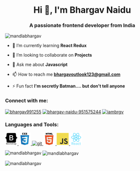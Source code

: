 <h1 align="center">Hi 👋, I'm Bhargav Naidu</h1>
<h3 align="center">A passionate frontend developer from India</h3>

<p align="left"> <img src="https://komarev.com/ghpvc/?username=mandlabhargav&label=Profile%20views&color=0e75b6&style=flat" alt="mandlabhargav" /> </p>

- 🌱 I’m currently learning **React Redux**

- 👯 I’m looking to collaborate on **Projects**

- 💬 Ask me about **Javascript**

- 📫 How to reach me **bhargavoutlook123@gmail.com**

- ⚡ Fun fact **I'm secretly Batman.... but don't tell anyone**

<h3 align="left">Connect with me:</h3>
<p align="left">
<a href="https://twitter.com/bhargav991255" target="blank"><img align="center" src="https://raw.githubusercontent.com/rahuldkjain/github-profile-readme-generator/master/src/images/icons/Social/twitter.svg" alt="bhargav991255" height="30" width="40" /></a>
<a href="https://linkedin.com/in/bhargav-naidu-951575244" target="blank"><img align="center" src="https://raw.githubusercontent.com/rahuldkjain/github-profile-readme-generator/master/src/images/icons/Social/linked-in-alt.svg" alt="bhargav-naidu-951575244" height="30" width="40" /></a>
<a href="https://instagram.com/iambrgv" target="blank"><img align="center" src="https://raw.githubusercontent.com/rahuldkjain/github-profile-readme-generator/master/src/images/icons/Social/instagram.svg" alt="iambrgv" height="30" width="40" /></a>
</p>

<h3 align="left">Languages and Tools:</h3>
<p align="left"> <a href="https://getbootstrap.com" target="_blank" rel="noreferrer"> <img src="https://raw.githubusercontent.com/devicons/devicon/master/icons/bootstrap/bootstrap-plain-wordmark.svg" alt="bootstrap" width="40" height="40"/> </a> <a href="https://www.w3schools.com/css/" target="_blank" rel="noreferrer"> <img src="https://raw.githubusercontent.com/devicons/devicon/master/icons/css3/css3-original-wordmark.svg" alt="css3" width="40" height="40"/> </a> <a href="https://git-scm.com/" target="_blank" rel="noreferrer"> <img src="https://www.vectorlogo.zone/logos/git-scm/git-scm-icon.svg" alt="git" width="40" height="40"/> </a> <a href="https://www.w3.org/html/" target="_blank" rel="noreferrer"> <img src="https://raw.githubusercontent.com/devicons/devicon/master/icons/html5/html5-original-wordmark.svg" alt="html5" width="40" height="40"/> </a> <a href="https://developer.mozilla.org/en-US/docs/Web/JavaScript" target="_blank" rel="noreferrer"> <img src="https://raw.githubusercontent.com/devicons/devicon/master/icons/javascript/javascript-original.svg" alt="javascript" width="40" height="40"/> </a> <a href="https://reactjs.org/" target="_blank" rel="noreferrer"> <img src="https://raw.githubusercontent.com/devicons/devicon/master/icons/react/react-original-wordmark.svg" alt="react" width="40" height="40"/> </a> </p>

<p><img align="left" src="https://github-readme-stats.vercel.app/api/top-langs?username=mandlabhargav&show_icons=true&locale=en&layout=compact" alt="mandlabhargav" /></p>

<p>&nbsp;<img align="center" src="https://github-readme-stats.vercel.app/api?username=mandlabhargav&show_icons=true&locale=en" alt="mandlabhargav" /></p>

<p><img align="center" src="https://github-readme-streak-stats.herokuapp.com/?user=mandlabhargav&" alt="mandlabhargav" /></p>
